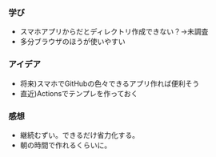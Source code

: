 ### 学び
- スマホアプリからだとディレクトリ作成できない？→未調査
- 多分ブラウザのほうが使いやすい

### アイデア
- 将来)スマホでGitHubの色々できるアプリ作れば便利そう
- 直近)Actionsでテンプレを作っておく

### 感想
- 継続むずい。できるだけ省力化する。
- 朝の時間で作れるくらいに。
